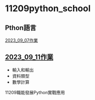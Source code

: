 # __11209python_school__
## Pthon語言
[2023_09_07作業](./資料夾1/README.md)

## [2023_09_11作業](./lesson5.ipynb)




- 輸入和輸出
- 資料類型
- 數學計算


11209職能發展Python實戰應用
